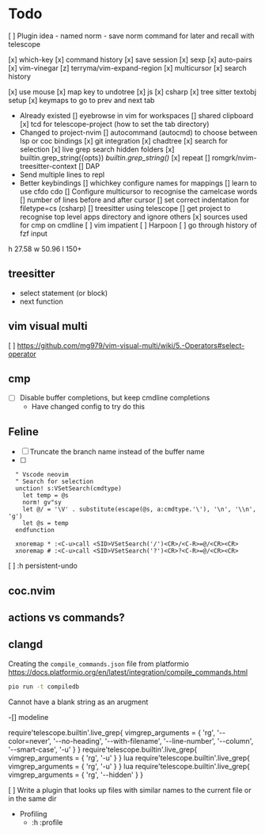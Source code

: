 # Todo

[ ] Plugin idea - named norm - save norm command for later and recall with telescope

[x] which-key
[x] command history
[x] save session
[x] sexp
[x] auto-pairs
[x] vim-vinegar
[z] terryma/vim-expand-region
[x] multicursor
[x] search history

[x] use mouse
[x] map key to undotree
[x] js
[x] csharp
[x] tree sitter textobj setup
[x] keymaps to go to prev and next tab
  - Already existed
[] eyebrowse in vim for workspaces
[] shared clipboard
[x] tcd for telescope-project (how to set the tab directory)
  - Changed to project-nvim
[] autocommand (autocmd) to choose between lsp or coc bindings
[x] git integration
[x] chadtree
[x] search for selection
[x] live grep search hidden folders
[x] builtin.grep_string({opts})                            *builtin.grep_string()*
[x] repeat
[] romgrk/nvim-treesitter-context
[] DAP 
  - Send multiple lines to repl
  - Better keybindings
[] whichkey configure names for mappings
[] learn to use cfdo cdo
[] Configure multicursor to recognise the camelcase words
[] number of lines before and after cursor
[] set correct indentation for filetype=cs (csharp)
[] treesitter using telescope
[] get project to recognise top level apps directory and ignore others
[x] sources used for cmp on cmdline
[ ] vim impatient
[ ] Harpoon
[ ] go through history of fzf input


h 27.58
w 50.96
l 150+

## treesitter

- select statement (or block)
- next function

## vim visual multi

[ ] https://github.com/mg979/vim-visual-multi/wiki/5.-Operators#select-operator

## cmp
- [ ] Disable buffer completions, but keep cmdline completions
  - Have changed config to try do this

## Feline

- [ ] Truncate the branch name instead of the buffer name
- [ ] 


```viml
  " Vscode neovim
  " Search for selection
  unction! s:VSetSearch(cmdtype)
    let temp = @s
    norm! gv"sy
    let @/ = '\V' . substitute(escape(@s, a:cmdtype.'\'), '\n', '\\n', 'g')
    let @s = temp
  endfunction

  xnoremap * :<C-u>call <SID>VSetSearch('/')<CR>/<C-R>=@/<CR><CR>
  xnoremap # :<C-u>call <SID>VSetSearch('?')<CR>?<C-R>=@/<CR><CR>

```

[ ] :h persistent-undo

## coc.nvim
## actions vs commands?

## clangd

Creating the `compile_commands.json` file from platformio
https://docs.platformio.org/en/latest/integration/compile_commands.html

```bash
pio run -t compiledb
```

Cannot have a blank string as an arugment



-[] modeline


require'telescope.builtin'.live_grep{ vimgrep_arguments = { 'rg', '--color=never', '--no-heading', '--with-filename', '--line-number', '--column', '--smart-case', '-u' } }
require'telescope.builtin'.live_grep{ vimgrep_arguments = { 'rg',  '-u' } }
lua require'telescope.builtin'.live_grep{ vimgrep_arguments = { 'rg',  '-u' } }
lua require'telescope.builtin'.live_grep{ vimgrep_arguments = { 'rg',  '--hidden' } }


[ ] Write a plugin that looks up files with similar names to the current file or in the same dir


- Profiling
  - :h :profile
